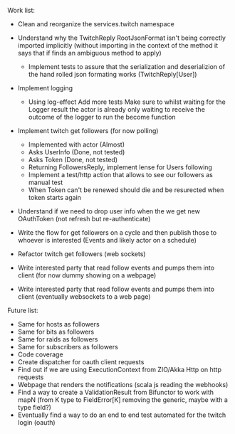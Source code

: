 Work list:
- Clean and reorganize the services.twitch namespace

- Understand why the TwitchReply RootJsonFormat isn't being correctly imported implicitly 
(without importing in the context of the method it says that if finds an ambiguous method to apply)
    - Implement tests to assure that the serialization and deserializion of the hand rolled json formating works
    (TwitchReply[User])
- Implement logging
    - Using log-effect
        Add more tests
        Make sure to whilst waiting for the Logger result the actor is already only waiting to 
        receive the outcome of the logger to run the become function
- Implement twitch get followers (for now polling)
    - Implemented with actor (Almost)
    - Asks UserInfo (Done, not tested)
    - Asks Token (Done, not tested)
    - Returning FollowersReply, implement lense for Users following
    - Implement a test/http action that allows to see our followers as manual test
    - When Token can't be renewed should die and be resurected when token starts again
- Understand if we need to drop user info when the we get new OAuthToken (not refresh but re-authenticate)
- Write the flow for get followers on a cycle and then publish those to whoever is interested (Events and likely actor on a schedule)
- Refactor twitch get followers (web sockets)
- Write interested party that read follow events and pumps them into client (for now dummy showing on a webpage)
- Write interested party that read follow events and pumps them into client (eventually websockets to a web page)


Future list:

- Same for hosts as followers
- Same for bits as followers
- Same for raids as followers
- Same for subscribers as followers
- Code coverage
- Create dispatcher for oauth client requests
- Find out if we are using ExecutionContext from ZIO/Akka Http on http requests
- Webpage that renders the notifications (scala js reading the webhooks)
- Find a way to create a ValidationResult from Bifunctor to work with mapN (from K type to FieldError[K] removing the generic, maybe with a type field?)
- Eventually find a way to do an end to end test automated for the twitch login (oauth)
